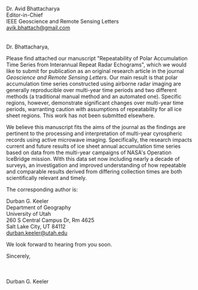 Dr. Avid Bhattacharya \
Editor-in-Chief \
IEEE Geoscience and Remote Sensing Letters\
avik.bhattach@gmail.com
\
\
\
Dr. Bhattacharya,

Please find attached our manuscript "Repeatability of Polar Accumulation Time Series from Interannual Repeat Radar Echograms", which we would like to submit for publication as an original research article in the journal *Geoscience and Remote Sensing Letters*.
Our main result is that polar accumulation time series constructed using airborne radar imaging are generally reproducible over multi-year time periods and two different methods (a traditional manual method and an automated one).
Specific regions, however, demonstrate significant changes over multi-year time periods, warranting caution with assumptions of repeatability for all ice sheet regions.
This work has not been submitted elsewhere.

We believe this manuscript fits the aims of the journal as the findings are pertinent to the processing and interpretation of multi-year cyrospheric records using active microwave imaging.
Specifically, the research impacts current and future results of ice sheet annual accumulation time series based on data from the multi-year campaigns of NASA's Operation IceBridge mission.
With this data set now including nearly a decade of surveys, an investigation and improved understanding of how repeatable and comparable results derived from differing collection times are both scientifically relevant and timely.

The corresponding author is:

Durban G. Keeler\
Department of Geography\
University of Utah\
260 S Central Campus Dr, Rm 4625\
Salt Lake City, UT 84112\
durban.keeler@utah.edu

We look forward to hearing from you soon.

Sincerely,
\
\
\
\
Durban G. Keeler
